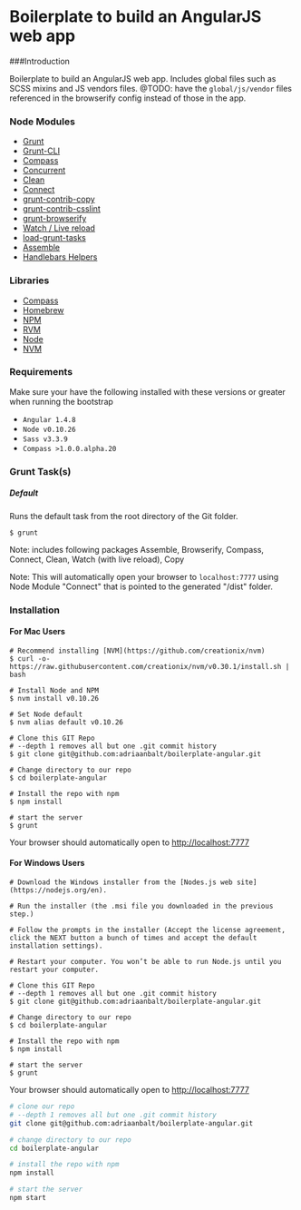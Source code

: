 # Boilerplate to build an AngularJS web app

###Introduction

Boilerplate to build an AngularJS web app.  Includes global files such as SCSS mixins and JS vendors files.  @TODO: have the ```global/js/vendor``` files referenced in the browserify config instead of those in the app.

### Node Modules

* [Grunt](http://gruntjs.com/)
* [Grunt-CLI](https://github.com/gruntjs/grunt-cli)
* [Compass](https://github.com/gruntjs/grunt-contrib-compass)
* [Concurrent](https://github.com/sindresorhus/grunt-concurrent)
* [Clean](https://github.com/gruntjs/grunt-contrib-clean)
* [Connect](https://github.com/gruntjs/grunt-contrib-connect)
* [grunt-contrib-copy](https://github.com/gruntjs/grunt-contrib-copy)
* [grunt-contrib-csslint](https://github.com/gruntjs/grunt-contrib-csslint)
* [grunt-browserify](https://github.com/jmreidy/grunt-browserify)
* [Watch / Live reload](https://github.com/gruntjs/grunt-contrib-watch)
* [load-grunt-tasks](https://github.com/sindresorhus/load-grunt-tasks)
* [Assemble](https://github.com/assemble/assemble)
* [Handlebars Helpers](https://github.com/assemble/handlebars-helpers)

### Libraries

* [Compass](http://compass-style.org/)
* [Homebrew](http://brew.sh/)
* [NPM](https://www.npmjs.com)
* [RVM](https://github.com/creationix/nvm)
* [Node](http://nodejs.org/)
* [NVM](https://github.com/creationix/nvm)

### Requirements
Make sure your have the following installed with these versions or greater when running the bootstrap

* ```Angular 1.4.8```
* ```Node v0.10.26```
* ```Sass v3.3.9```
* ```Compass >1.0.0.alpha.20```

### Grunt Task(s)

##### Default
Runs the default task from the root directory of the Git folder.

```
$ grunt 
```

Note: includes following packages Assemble, Browserify, Compass, Connect, Clean, Watch (with live reload), Copy

Note: This will automatically open your browser to ```localhost:7777``` using Node Module "Connect" that is pointed to the generated "/dist" folder.

### Installation

#### For Mac Users

```
# Recommend installing [NVM](https://github.com/creationix/nvm)
$ curl -o- https://raw.githubusercontent.com/creationix/nvm/v0.30.1/install.sh | bash

# Install Node and NPM
$ nvm install v0.10.26

# Set Node default
$ nvm alias default v0.10.26

# Clone this GIT Repo
# --depth 1 removes all but one .git commit history
$ git clone git@github.com:adriaanbalt/boilerplate-angular.git

# Change directory to our repo
$ cd boilerplate-angular

# Install the repo with npm
$ npm install

# start the server
$ grunt
```
Your browser should automatically open to [http://localhost:7777](http://localhost:7777)

#### For Windows Users

```
# Download the Windows installer from the [Nodes.js web site](https://nodejs.org/en).

# Run the installer (the .msi file you downloaded in the previous step.)

# Follow the prompts in the installer (Accept the license agreement, click the NEXT button a bunch of times and accept the default installation settings).

# Restart your computer. You won’t be able to run Node.js until you restart your computer.

# Clone this GIT Repo
# --depth 1 removes all but one .git commit history
$ git clone git@github.com:adriaanbalt/boilerplate-angular.git

# Change directory to our repo
$ cd boilerplate-angular

# Install the repo with npm
$ npm install

# start the server
$ grunt
```
Your browser should automatically open to [http://localhost:7777](http://localhost:7777)




```bash
# clone our repo
# --depth 1 removes all but one .git commit history
git clone git@github.com:adriaanbalt/boilerplate-angular.git

# change directory to our repo
cd boilerplate-angular

# install the repo with npm
npm install

# start the server
npm start
```